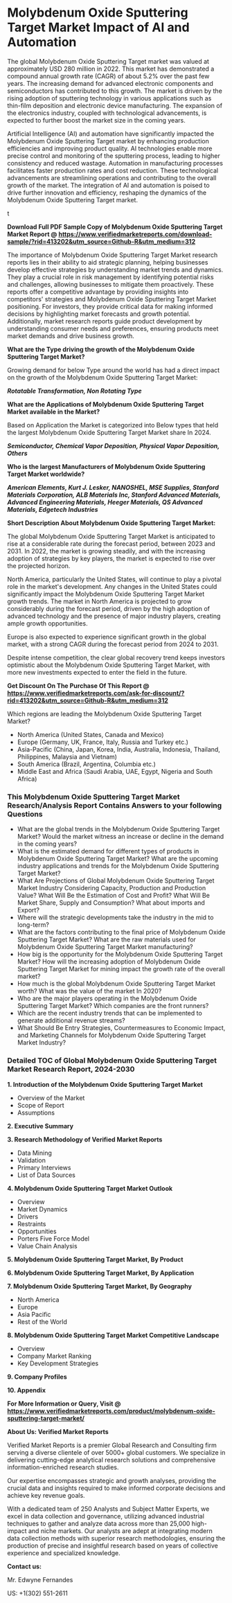 <meta name="title" content="Global Molybdenum Oxide Sputtering Target Market Impact of AI and Automation"><meta name="description" content="The global Molybdenum Oxide Sputtering Target market was valued at approximately USD 280 million in 2022. This market has demonstrated a compound annual growth rate (C"><meta name="title" content="Molybdenum Oxide Sputtering Target Market Size, Share, Scope, Trends, Growth, Opportunities, Analysis, Forecast"><h1>Molybdenum Oxide Sputtering Target Market Impact of AI and Automation</h1><p>The global Molybdenum Oxide Sputtering Target market was valued at approximately USD 280 million in 2022. This market has demonstrated a compound annual growth rate (CAGR) of about 5.2% over the past few years. The increasing demand for advanced electronic components and semiconductors has contributed to this growth. The market is driven by the rising adoption of sputtering technology in various applications such as thin-film deposition and electronic device manufacturing. The expansion of the electronics industry, coupled with technological advancements, is expected to further boost the market size in the coming years.</p><p>Artificial Intelligence (AI) and automation have significantly impacted the Molybdenum Oxide Sputtering Target market by enhancing production efficiencies and improving product quality. AI technologies enable more precise control and monitoring of the sputtering process, leading to higher consistency and reduced wastage. Automation in manufacturing processes facilitates faster production rates and cost reduction. These technological advancements are streamlining operations and contributing to the overall growth of the market. The integration of AI and automation is poised to drive further innovation and efficiency, reshaping the dynamics of the Molybdenum Oxide Sputtering Target market.</p>t</p><p id="" class=""><strong>Download Full PDF Sample Copy of Molybdenum Oxide Sputtering Target Market Report @ <a href="https://www.verifiedmarketreports.com/download-sample/?rid=413202&utm_source=Github-R&utm_medium=312" target="_blank">https://www.verifiedmarketreports.com/download-sample/?rid=413202&utm_source=Github-R&utm_medium=312</a></strong></p><p>The importance of&nbsp;Molybdenum Oxide Sputtering Target Market research reports lies in their ability to aid strategic planning, helping businesses develop effective strategies by understanding market trends and dynamics. They play a crucial role in risk management by identifying potential risks and challenges, allowing businesses to mitigate them proactively. These reports offer a competitive advantage by providing insights into competitors' strategies and Molybdenum Oxide Sputtering Target Market positioning. For investors, they provide critical data for making informed decisions by highlighting market forecasts and growth potential. Additionally, market research reports guide product development by understanding consumer needs and preferences, ensuring products meet market demands and drive business growth.</p><p><strong>What are the&nbsp;Type driving the growth of the Molybdenum Oxide Sputtering Target Market?</strong></p><p id="" class="">Growing demand for below Type around the world has had a direct impact on the growth of the Molybdenum Oxide Sputtering Target Market:</p><em><strong>Rotatable Transformation, Non Rotating Type</strong></em></p><strong>What are the&nbsp;Applications&nbsp;of Molybdenum Oxide Sputtering Target Market available in the Market?</strong></p><p id="" class="">Based on Application the Market is categorized into Below types that held the largest Molybdenum Oxide Sputtering Target Market share In 2024.</p><em><strong>Semiconductor, Chemical Vapor Deposition, Physical Vapor Deposition, Others</strong></em></p><strong>Who is the largest Manufacturers of Molybdenum Oxide Sputtering Target Market worldwide?</strong></p><p><em><strong>American Elements, Kurt J. Lesker, NANOSHEL, MSE Supplies, Stanford Materials Corporation, ALB Materials Inc, Stanford Advanced Materials, Advanced Engineering Materials, Heeger Materials, QS Advanced Materials, Edgetech Industries</strong></em></p><p id="" class=""><strong>Short Description About Molybdenum Oxide Sputtering Target Market:</strong></p><p>The global Molybdenum Oxide Sputtering Target Market is anticipated to rise at a considerable rate during the forecast period, between 2023 and 2031. In 2022, the market is growing steadily, and with the increasing adoption of strategies by key players, the market is expected to rise over the projected horizon.</p><p>North America, particularly the United States, will continue to play a pivotal role in the market's development. Any changes in the United States could significantly impact the Molybdenum Oxide Sputtering Target Market growth trends. The market in North America is projected to grow considerably during the forecast period, driven by the high adoption of advanced technology and the presence of major industry players, creating ample growth opportunities.</p><p>Europe is also expected to experience significant growth in the global market, with a strong CAGR during the forecast period from 2024 to 2031.</p><p>Despite intense competition, the clear global recovery trend keeps investors optimistic about the Molybdenum Oxide Sputtering Target Market, with more new investments expected to enter the field in the future.</p><p id="" class=""><strong>Get Discount On The Purchase Of This Report @ <a href="https://www.verifiedmarketreports.com/ask-for-discount/?rid=413202&utm_source=Github-R&utm_medium=312" target="_blank">https://www.verifiedmarketreports.com/ask-for-discount/?rid=413202&utm_source=Github-R&utm_medium=312</a></strong></p>Which regions are leading the Molybdenum Oxide Sputtering Target Market?</p><ul><li>North America (United States, Canada and Mexico)</li><li>Europe (Germany, UK, France, Italy, Russia and Turkey etc.)</li><li>Asia-Pacific (China, Japan, Korea, India, Australia, Indonesia, Thailand, Philippines, Malaysia and Vietnam)</li><li>South America (Brazil, Argentina, Columbia etc.)</li><li>Middle East and Africa (Saudi Arabia, UAE, Egypt, Nigeria and South Africa)</li></ul><h3 id="" class="">This Molybdenum Oxide Sputtering Target Market Research/Analysis Report Contains Answers to your following Questions</h3><ul><li>What are the global trends in the Molybdenum Oxide Sputtering Target Market? Would the market witness an increase or decline in the demand in the coming years?</li><li>What is the estimated demand for different types of products in Molybdenum Oxide Sputtering Target Market? What are the upcoming industry applications and trends for the Molybdenum Oxide Sputtering Target Market?</li><li>What Are Projections of Global Molybdenum Oxide Sputtering Target Market Industry Considering Capacity, Production and Production Value? What Will Be the Estimation of Cost and Profit? What Will Be Market Share, Supply and Consumption? What about imports and Export?</li><li>Where will the strategic developments take the industry in the mid to long-term?</li><li>What are the factors contributing to the final price of Molybdenum Oxide Sputtering Target Market? What are the raw materials used for Molybdenum Oxide Sputtering Target Market manufacturing?</li><li>How big is the opportunity for the Molybdenum Oxide Sputtering Target Market? How will the increasing adoption of Molybdenum Oxide Sputtering Target Market for mining impact the growth rate of the overall market?</li><li>How much is the global Molybdenum Oxide Sputtering Target Market worth? What was the value of the market In 2020?</li><li>Who are the major players operating in the Molybdenum Oxide Sputtering Target Market? Which companies are the front runners?</li><li>Which are the recent industry trends that can be implemented to generate additional revenue streams?</li><li>What Should Be Entry Strategies, Countermeasures to Economic Impact, and Marketing Channels for Molybdenum Oxide Sputtering Target Market Industry?</li></ul><h3 id="" class="">Detailed TOC of Global Molybdenum Oxide Sputtering Target Market Research Report, 2024-2030</h3><p id="" class=""><strong>1. Introduction of the Molybdenum Oxide Sputtering Target Market</strong></p><ul><li>Overview of the Market</li><li>Scope of Report</li><li>Assumptions</li></ul><p id="" class=""><strong>2. Executive Summary</strong></p><p id="" class=""><strong>3. Research Methodology of Verified Market Reports</strong></p><ul><li>Data Mining</li><li>Validation</li><li>Primary Interviews</li><li>List of Data Sources</li></ul><p id="" class=""><strong>4. Molybdenum Oxide Sputtering Target Market Outlook</strong></p><ul><li>Overview</li><li>Market Dynamics</li><li>Drivers</li><li>Restraints</li><li>Opportunities</li><li>Porters Five Force Model</li><li>Value Chain Analysis</li></ul><p id="" class=""><strong>5. Molybdenum Oxide Sputtering Target Market, By Product</strong></p><p id="" class=""><strong>6. Molybdenum Oxide Sputtering Target Market, By Application</strong></p><p id="" class=""><strong>7. Molybdenum Oxide Sputtering Target Market, By Geography</strong></p><ul><li>North America</li><li>Europe</li><li>Asia Pacific</li><li>Rest of the World</li></ul><p id="" class=""><strong>8. Molybdenum Oxide Sputtering Target Market Competitive Landscape</strong></p><ul><li>Overview</li><li>Company Market Ranking</li><li>Key Development Strategies</li></ul><p id="" class=""><strong>9. Company Profiles</strong></p><p id="" class=""><strong>10. Appendix</strong></p><p id="" class=""><strong>For More Information or Query, Visit @ <a href="https://www.verifiedmarketreports.com/product/molybdenum-oxide-sputtering-target-market/" target="_blank">https://www.verifiedmarketreports.com/product/molybdenum-oxide-sputtering-target-market/</a></strong></p><p id="" class=""><strong>About Us: Verified Market Reports</strong></p><p id="" class="">Verified Market Reports is a premier Global Research and Consulting firm serving a diverse clientele of over 5000+ global customers. We specialize in delivering cutting-edge analytical research solutions and comprehensive information-enriched research studies.</p><p id="" class="">Our expertise encompasses strategic and growth analyses, providing the crucial data and insights required to make informed corporate decisions and achieve key revenue goals.</p><p id="" class="">With a dedicated team of 250 Analysts and Subject Matter Experts, we excel in data collection and governance, utilizing advanced industrial techniques to gather and analyze data across more than 25,000 high-impact and niche markets. Our analysts are adept at integrating modern data collection methods with superior research methodologies, ensuring the production of precise and insightful research based on years of collective experience and specialized knowledge.</p><p id="" class=""><strong>Contact us:</strong></p><p id="" class="">Mr. Edwyne Fernandes</p><p id="" class="">US: +1(302) 551-2611</p>